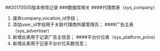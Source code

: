 ##20170505版本修改记录
###数据库相关
####代理商表（sys_company）
1.  废弃company_vocation_id字段；
1.  添加user_id字段用于关联代理商所属管理员；
####广告主表（sys_advertiser）
1.  新增此表用于记录广告主信息；
####平台价位表（sys_platform_price）
1.  新增此表用于记录平台价位系数信息；


